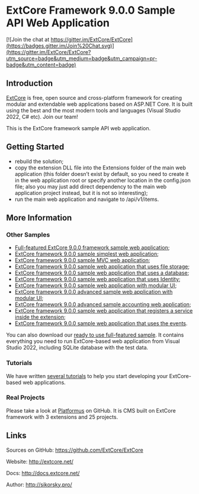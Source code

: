 # ExtCore Framework 9.0.0 Sample API Web Application

[![Join the chat at https://gitter.im/ExtCore/ExtCore](https://badges.gitter.im/Join%20Chat.svg)](https://gitter.im/ExtCore/ExtCore?utm_source=badge&utm_medium=badge&utm_campaign=pr-badge&utm_content=badge)

## Introduction

[ExtCore](https://github.com/ExtCore/ExtCore) is free, open source and cross-platform framework for creating
modular and extendable web applications based on ASP.NET Core. It is built using the best and the most modern
tools and languages (Visual Studio 2022, C# etc). Join our team!

This is the ExtCore framework sample API web application.

## Getting Started

* rebuild the solution;
* copy the extension DLL file into the Extensions folder of the main web application (this folder doesn’t exist by default,
so you need to create it in the web application root or specify another location in the config.json file; also you may just
add direct dependency to the main web application project instead, but it is not so interesting);
* run the main web application and navigate to /api/v1/items.

## More Information

### Other Samples

* [Full-featured ExtCore 9.0.0 framework sample web application](https://github.com/ExtCore/ExtCore-Sample);
* [ExtCore framework 9.0.0 sample simplest web application](https://github.com/ExtCore/ExtCore-Sample-Simplest);
* [ExtCore framework 9.0.0 sample MVC web application](https://github.com/ExtCore/ExtCore-Sample-Mvc);
* [ExtCore framework 9.0.0 sample web application that uses file storage](https://github.com/ExtCore/ExtCore-Sample-FileStorage);
* [ExtCore framework 9.0.0 sample web application that uses a database](https://github.com/ExtCore/ExtCore-Sample-Data);
* [ExtCore framework 9.0.0 sample web application that uses Identity](https://github.com/ExtCore/ExtCore-Sample-Identity);
* [ExtCore framework 9.0.0 sample web application with modular UI](https://github.com/ExtCore/ExtCore-Sample-Modular-Ui);
* [ExtCore framework 9.0.0 advanced sample web application with modular UI](https://github.com/ExtCore/ExtCore-Sample-Modular-Ui-Adv);
* [ExtCore framework 9.0.0 advanced sample accounting web application](https://github.com/ExtCore/ExtCore-Sample-Accounting);
* [ExtCore framework 9.0.0 sample web application that registers a service inside the extension](https://github.com/ExtCore/ExtCore-Sample-Service);
* [ExtCore framework 9.0.0 sample web application that uses the events](https://github.com/ExtCore/ExtCore-Sample-Events).

You can also download our [ready to use full-featured sample](http://extcore.net/files/ExtCore-Sample-9.0.0.zip).
It contains everything you need to run ExtCore-based web application from Visual Studio 2022, including SQLite
database with the test data.

### Tutorials

We have written [several tutorials](http://docs.extcore.net/en/latest/getting_started/index.html)
to help you start developing your ExtCore-based web applications.

### Real Projects

Please take a look at [Platformus](https://github.com/Platformus/Platformus) on GitHub. It is CMS
built on ExtCore framework with 3 extensions and 25 projects.

## Links

Sources on GitHub: https://github.com/ExtCore/ExtCore

Website: http://extcore.net/

Docs: http://docs.extcore.net/

Author: http://sikorsky.pro/